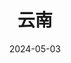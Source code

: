 ---
title: 云南
description: 云南，第一次去是在2004年，随后是2008年、2012年、2014年、2017年、2019年，2024年。第一次是去写生，最近一次是去旅游，其余的都是去出差。可以说去过很多次，但是没什么照片的存在。
coverImage: https://photo.chachaphoto.uk/zaijiansongzanlin.jpg
date: 2024-05-03
featured: true
slug: yunnan
---